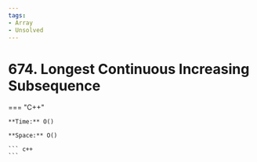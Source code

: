 ```yaml
---
tags:
- Array
- Unsolved
---
```



# 674. Longest Continuous Increasing Subsequence

=== "C++"

    **Time:** O()

    **Space:** O()

    ``` c++
    ```